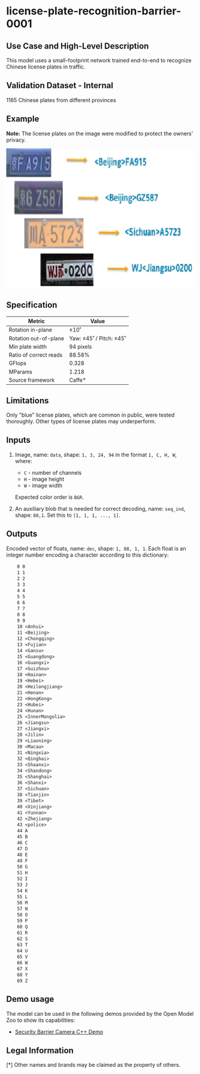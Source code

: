 # license-plate-recognition-barrier-0001

## Use Case and High-Level Description

This model uses a small-footprint network trained end-to-end to recognize
Chinese license plates in traffic.

## Validation Dataset - Internal

1165 Chinese plates from different provinces

## Example

**Note:** The license plates on the image were modified to protect the owners' privacy.

![](./assets/license-plate-recognition-barrier-0001.png)

## Specification

| Metric                 | Value                   |
|------------------------|-------------------------|
| Rotation in-plane      | ±10˚                    |
| Rotation out-of-plane  | Yaw: ±45˚ / Pitch: ±45˚ |
| Min plate width        | 94 pixels               |
| Ratio of correct reads | 88.58%                  |
| GFlops                 | 0.328                   |
| MParams                | 1.218                   |
| Source framework       | Caffe\*                 |

## Limitations

Only "blue" license plates, which are common in public, were tested
thoroughly. Other types of license plates may underperform.

## Inputs

1. Image, name: `data`, shape: `1, 3, 24, 94` in the format `1, C, H, W`, where:

    - `C` - number of channels
    - `H` - image height
    - `W` - image width

    Expected color order is `BGR`.

2. An auxiliary blob that is needed for correct decoding, name: `seq_ind`, shape: `88,1`. Set this to `[1, 1, 1, ..., 1]`.

## Outputs

Encoded vector of floats, name: `dec`, shape: `1, 88, 1, 1`. Each float
is an integer number encoding a character according to this dictionary:

        0 0
        1 1
        2 2
        3 3
        4 4
        5 5
        6 6
        7 7
        8 8
        9 9
        10 <Anhui>
        11 <Beijing>
        12 <Chongqing>
        13 <Fujian>
        14 <Gansu>
        15 <Guangdong>
        16 <Guangxi>
        17 <Guizhou>
        18 <Hainan>
        19 <Hebei>
        20 <Heilongjiang>
        21 <Henan>
        22 <HongKong>
        23 <Hubei>
        24 <Hunan>
        25 <InnerMongolia>
        26 <Jiangsu>
        27 <Jiangxi>
        28 <Jilin>
        29 <Liaoning>
        30 <Macau>
        31 <Ningxia>
        32 <Qinghai>
        33 <Shaanxi>
        34 <Shandong>
        35 <Shanghai>
        36 <Shanxi>
        37 <Sichuan>
        38 <Tianjin>
        39 <Tibet>
        40 <Xinjiang>
        41 <Yunnan>
        42 <Zhejiang>
        43 <police>
        44 A
        45 B
        46 C
        47 D
        48 E
        49 F
        50 G
        51 H
        52 I
        53 J
        54 K
        55 L
        56 M
        57 N
        58 O
        59 P
        60 Q
        61 R
        62 S
        63 T
        64 U
        65 V
        66 W
        67 X
        68 Y
        69 Z

## Demo usage

The model can be used in the following demos provided by the Open Model Zoo to show its capabilities:

* [Security Barrier Camera C++ Demo](../../../demos/security_barrier_camera_demo/cpp/README.md)

## Legal Information
[*] Other names and brands may be claimed as the property of others.
